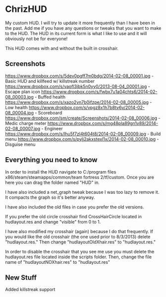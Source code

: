 ChrizHUD
========

My custom HUD. I will try to update it more frequently than I have been in the past. Add me if you have any questions or tweaks that you want to make to the HUD. The HUD in its current form is what I like to use and it will obviously not be for everyone!

This HUD comes with and without the built in crosshair.

Screenshots
------------
https://www.dropbox.com/s/5dev0pgff7m0bdg/2014-02-08_00001.jpg - Basic HUD and killfeed w/ killstreak number
https://www.dropbox.com/s/vaofl3ibk5n0yy0/2013-08-04_00001.jpg - Escape plan icon
https://www.dropbox.com/s/fwbx7u1a04chts6/2014-02-08_00003.jpg - Buffed health
https://www.dropbox.com/s/xazo2vn7b0ifzpe/2014-02-08_00005.jpg - Low health 
https://www.dropbox.com/s/vpgz8x1h7b8tv6v/2014-02-08_00004.jpg - Scoreboard
https://www.dropbox.com/sm/create/Screenshots/2014-02-08_00006.jpg - Medic charge meter
https://www.dropbox.com/s/mg48pla89gn1v89/2014-02-08_00007.jpg - Engineer
https://www.dropbox.com/s/lhu5f7zl4t604t8/2014-02-08_00009.jpg - Build menu
https://www.dropbox.com/s/pylj2akxstexl1x/2014-02-08_00010.jpg - Disguise menu


Everything you need to know
----------------------

In order to install the HUD navigate to C:/program files x86/steam/steamapps/common/team fortress 2/tf/custom. Once you are here you can drag the folder named "HUD" in.

I have also included a net_graph tweak because I was too lazy to remove it. It compacts the graph so it's better anyway.

I have also included the old files in case you prefer the old versions.

If you prefer the old circle crosshair find CrossHairCircle located in hudlayout.res and change "visible" from 0 to 1.

I have also modified my crosshair (again) because I do that frequently. If you would like the old crosshair (the one used prior to 8/3/2013) delete "hudlayout.res." Then change "hudlayoutOldXhair.res" to "hudlayout.res."

In order to disable the crosshair that you see me use you must delete the hudlayout.res file located inside the scripts folder. Then, change the file name of "hudlayoutNOXhair.res" to "hudlayout.res"

New Stuff
---------
Added killstreak support

